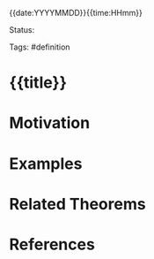 {{date:YYYYMMDD}}{{time:HHmm}}

Status: 

Tags: #definition

# {{title}}

# Motivation
# Examples

# Related Theorems

# References